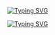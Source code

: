 [![Typing SVG](https://readme-typing-svg.herokuapp.com?color=F7007A&lines=Young+but+good+🙂;Making+cool+stuff;natrix_dev;Using+:;js,;py,;php,;html-css,;java,;eris,;go,;react.js,;batched,;vue.js,;sqlite3,;sql,;and+more+...+🙂)](https://git.io/typing-svg)


[![Typing SVG](https://readme-typing-svg.herokuapp.com?color=F7007A&lines=Developer,+Certified+Ethical+Hacker,+Server+Manager+&+Admin)](https://git.io/typing-svg)
